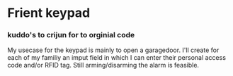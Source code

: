 <h1>Frient keypad</h1>

<h3>kuddo's to crijun for to orginial code</h3>
My usecase for the keypad is mainly to open a garagedoor. I'll create for each of my familiy an imput field in which I can enter their personal access code and/or RFID tag.
Still arming/disarming the alarm is feasible.
